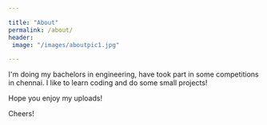 ```yaml
---

title: "About"
permalink: /about/
header:
 image: "/images/aboutpic1.jpg"

---
```


I'm doing my bachelors in engineering, have took part in some competitions in chennai. I like to learn coding and do some small projects!

Hope you enjoy my uploads!

Cheers!
